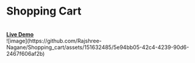 <h1>Shopping Cart</h1>
<br>
<a href="https://rajshree-nagane.github.io/Shopping_cart/"><strong>Live Demo</strong></a>
<br>
![image](https://github.com/Rajshree-Nagane/Shopping_cart/assets/151632485/5e94bb05-42c4-4239-90d6-2467f606af2b)
